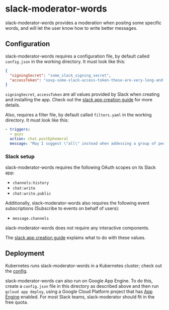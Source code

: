 # slack-moderator-words

slack-moderator-words provides a moderation when positng some specific words, and will let the user know how to write better messages.

## Configuration

slack-moderator-words requires a configuration file, by default called `config.json` in the working
directory. It must look like this:

```json
{
  "signingSecret": "some_slack_signing_secret",
  "accessToken": "xoxp-some-slack-access-token-these-are-very-long-and-start-with-xoxp",
}
```

`signingSecret`, `accessToken` are all values provided by Slack when creating and
installing the app. Check out the [slack app creation guide][app-creation] for more details.

Also, requires a filter file, by default called `filters.yaml` in the working
directory. It must look like this:

```yaml
- triggers:
  - guys
  action: chat.postEphemeral
  message: "May I suggest \"all\" instead when addessing a group of people? Thank you. :slightly_smiling_face:"
```

### Slack setup

slack-moderator-words requires the following OAuth scopes on its Slack app:

- `channels:history`
- `chat:write`
- `chat:write.public`

Additionally, slack-moderator-words also requires the following event subscriptions (Subscribe to events on behalf of users):

- `message.channels`

slack-moderator-words does not require any interactive components.

The [slack app creation guide][app-creation] explains what to do with these values.

## Deployment

Kubernetes runs slack-moderator-words in a Kubernetes cluster; check out the [config](../cluster/slack-moderator-words).

slack-moderator-words can also run on Google App Engine. To do this, create a `config.json` file in this
directory as described above and then run `gcloud app deploy`, using a Google Cloud Platform project
that has [App Engine](https://console.cloud.google.com/appengine) enabled. For most Slack teams,
slack-moderator should fit in the free quota.

[app-creation]: ../docs/app-creation.md
